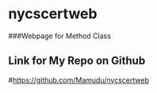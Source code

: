 # nycscertweb
###Webpage for Method Class

## Link for My Repo on Github
#https://github.com/Mamudu/nycscertweb